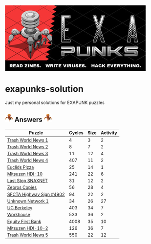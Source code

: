 ![Logo](pics/logo.jpg)

# exapunks-solution

Just my personal solutions for EXAPUNK puzzles
## ![icon](pics/icon.png) Answers ![icon](pics/icon.png)


| Puzzle | Cycles | Size | Activity |
|--------|--------|------|----------|
|[Trash World News 1](Solutions/TrashWorldNews1.md)|4|3|2|
|[Trash World News 2](Solutions/TrashWorldNews2.md)|8|7|2|
|[Trash World News 3](Solutions/TrashWorldNews3.md)|11|12|4|
|[Trash World News 4](Solutions/TrashWorldNews4.md)|407|11|2|
|[Euclids Pizza](Solutions/EuclidsPizza.md)|25|14|1
|[Mitsuzen HDI-10](Solutions/MitsuzenHDI-10.md)|241|22|6
|[Last Stop SNAXNET](Solutions/LastStopSnaxnet.md)|31|12|2
|[Zebros Copies](Solutions/ZebrosCopies.md)|56|28|4
|[SFCTA Highway Sign #4902](Solutions/SFCTAHighwaySign4902.md)|94|22|2
|[Unknown Network 1](Solutions/UnknownNetwork1.md)|34|26|27
|[UC Berkeley](Solutions/UCBerkeley.md)|403|34|7
|[Workhouse](Solutions/Workhouse.md)|533|36|2
|[Equity First Bank](Solutions/EquityFirstBank.md)|4008|35|10
|[Mitsuzen HDI-10-2](Solutions/MitsuzenHDI-10-2.md)|126|36|7
|[Trash World News 5](Solutions/TrashWorldNews5.md)|550|22|12|